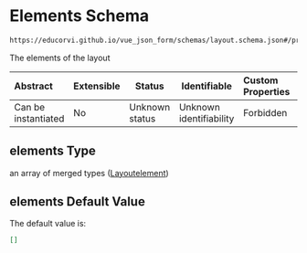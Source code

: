# Elements Schema

```txt
https://educorvi.github.io/vue_json_form/schemas/layout.schema.json#/properties/elements
```

The elements of the layout


| Abstract            | Extensible | Status         | Identifiable            | Custom Properties | Additional Properties | Access Restrictions | Defined In                                                                   |
| :------------------ | ---------- | -------------- | ----------------------- | :---------------- | --------------------- | ------------------- | ---------------------------------------------------------------------------- |
| Can be instantiated | No         | Unknown status | Unknown identifiability | Forbidden         | Allowed               | none                | [layout.schema.json\*](../schemas/layout.schema.json "open original schema") |

## elements Type

an array of merged types ([Layoutelement](layout-properties-elements-layoutelement.md))

## elements Default Value

The default value is:

```json
[]
```
